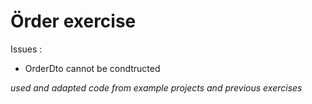 # Örder exercise

Issues :

* OrderDto cannot be condtructed




_used and adapted code from example projects and previous exercises_